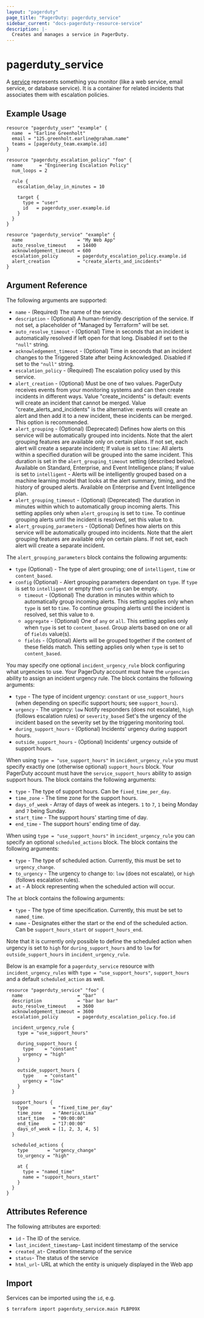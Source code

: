 ```yaml
---
layout: "pagerduty"
page_title: "PagerDuty: pagerduty_service"
sidebar_current: "docs-pagerduty-resource-service"
description: |-
  Creates and manages a service in PagerDuty.
---
```


# pagerduty\_service

A [service](https://v2.developer.pagerduty.com/v2/page/api-reference#!/Services/get_services) represents something you monitor (like a web service, email service, or database service). It is a container for related incidents that associates them with escalation policies.


## Example Usage

```hcl
resource "pagerduty_user" "example" {
  name  = "Earline Greenholt"
  email = "125.greenholt.earline@graham.name"
  teams = [pagerduty_team.example.id]
}

resource "pagerduty_escalation_policy" "foo" {
  name      = "Engineering Escalation Policy"
  num_loops = 2

  rule {
    escalation_delay_in_minutes = 10

    target {
      type = "user"
      id   = pagerduty_user.example.id
    }
  }
}

resource "pagerduty_service" "example" {
  name                    = "My Web App"
  auto_resolve_timeout    = 14400
  acknowledgement_timeout = 600
  escalation_policy       = pagerduty_escalation_policy.example.id
  alert_creation          = "create_alerts_and_incidents"
}
```

## Argument Reference

The following arguments are supported:

  * `name` - (Required) The name of the service.
  * `description` - (Optional) A human-friendly description of the service.
    If not set, a placeholder of "Managed by Terraform" will be set.
  * `auto_resolve_timeout` - (Optional) Time in seconds that an incident is automatically resolved if left open for that long. Disabled if set to the `"null"` string.
  * `acknowledgement_timeout` - (Optional) Time in seconds that an incident changes to the Triggered State after being Acknowledged. Disabled if set to the `"null"` string.
  * `escalation_policy` - (Required) The escalation policy used by this service.
  * `alert_creation` - (Optional) Must be one of two values. PagerDuty receives events from your monitoring systems and can then create incidents in different ways. Value "create_incidents" is default: events will create an incident that cannot be merged. Value "create_alerts_and_incidents" is the alternative: events will create an alert and then add it to a new incident, these incidents can be merged. This option is recommended.
  * `alert_grouping` - (Optional) (Deprecated) Defines how alerts on this service will be automatically grouped into incidents. Note that the alert grouping features are available only on certain plans. If not set, each alert will create a separate incident; If value is set to `time`: All alerts within a specified duration will be grouped into the same incident. This duration is set in the `alert_grouping_timeout` setting (described below). Available on Standard, Enterprise, and Event Intelligence plans; If value is set to `intelligent` - Alerts will be intelligently grouped based on a machine learning model that looks at the alert summary, timing, and the history of grouped alerts. Available on Enterprise and Event Intelligence plan.
  * `alert_grouping_timeout` - (Optional) (Deprecated) The duration in minutes within which to automatically group incoming alerts. This setting applies only when `alert_grouping` is set to `time`. To continue grouping alerts until the incident is resolved, set this value to `0`.
  * `alert_grouping_parameters` - (Optional) Defines how alerts on this service will be automatically grouped into incidents. Note that the alert grouping features are available only on certain plans. If not set, each alert will create a separate incident.
    
The `alert_grouping_parameters` block contains the following arguments:

* `type` (Optional) - The type of alert grouping; one of `intelligent`, `time` or `content_based`.
* `config` (Optional) - Alert grouping parameters dependant on `type`. If `type` is set to `intelligent` or empty then `config` can be empty.
    * `timeout` - (Optional) The duration in minutes within which to automatically group incoming alerts. This setting applies only when `type` is set to `time`. To continue grouping alerts until the incident is resolved, set this value to `0`.
    * `aggregate` - (Optional) One of `any` or `all`. This setting applies only when `type` is set to `content_based`. Group alerts based on one or all of `fields` value(s).
    * `fields` - (Optional) Alerts will be grouped together if the content of these fields match. This setting applies only when `type` is set to `content_based`.


You may specify one optional `incident_urgency_rule` block configuring what urgencies to use.
Your PagerDuty account must have the `urgencies` ability to assign an incident urgency rule.
The block contains the following arguments:

  * `type` - The type of incident urgency: `constant` or `use_support_hours` (when depending on specific support hours; see `support_hours`).
  * `urgency` - The urgency: `low` Notify responders (does not escalate), `high` (follows escalation rules) or `severity_based` Set's the urgency of the incident based on the severity set by the triggering monitoring tool.
  * `during_support_hours` - (Optional) Incidents' urgency during support hours.
  * `outside_support_hours` - (Optional) Incidents' urgency outside of support hours.

When using `type = "use_support_hours"` in `incident_urgency_rule` you must specify exactly one (otherwise optional) `support_hours` block.
Your PagerDuty account must have the `service_support_hours` ability to assign support hours.
The block contains the following arguments:

  * `type` - The type of support hours. Can be `fixed_time_per_day`.
  * `time_zone` - The time zone for the support hours.
  * `days_of_week` - Array of days of week as integers. `1` to `7`, `1` being
    Monday and `7` being Sunday.
  * `start_time` - The support hours' starting time of day.
  * `end_time` - The support hours' ending time of day.

When using `type = "use_support_hours"` in `incident_urgency_rule` you can specify an optional `scheduled_actions` block.
The block contains the following arguments:

  * `type` - The type of scheduled action. Currently, this must be set to `urgency_change`.
  * `to_urgency` - The urgency to change to: `low` (does not escalate), or `high` (follows escalation rules).
  * `at` - A block representing when the scheduled action will occur.

The `at` block contains the following arguments:
  * `type` - The type of time specification. Currently, this must be set to `named_time`.
  * `name` - Designates either the start or the end of the scheduled action. Can be `support_hours_start` or `support_hours_end`.

Note that it is currently only possible to define the scheduled action when urgency is set to `high` for `during_support_hours` and to `low`  for `outside_support_hours` in `incident_urgency_rule`.

Below is an example for a `pagerduty_service` resource with `incident_urgency_rules` with `type = "use_support_hours"`, `support_hours` and a default `scheduled_action` as well.

```hcl
resource "pagerduty_service" "foo" {
  name                    = "bar"
  description             = "bar bar bar"
  auto_resolve_timeout    = 3600
  acknowledgement_timeout = 3600
  escalation_policy       = pagerduty_escalation_policy.foo.id

  incident_urgency_rule {
    type = "use_support_hours"

    during_support_hours {
      type    = "constant"
      urgency = "high"
    }

    outside_support_hours {
      type    = "constant"
      urgency = "low"
    }
  }

  support_hours {
    type         = "fixed_time_per_day"
    time_zone    = "America/Lima"
    start_time   = "09:00:00"
    end_time     = "17:00:00"
    days_of_week = [1, 2, 3, 4, 5]
  }

  scheduled_actions {
    type       = "urgency_change"
    to_urgency = "high"

    at {
      type = "named_time"
      name = "support_hours_start"
    }
  }
}
```

## Attributes Reference

The following attributes are exported:

  * `id` - The ID of the service.
  * `last_incident_timestamp`- Last incident timestamp of the service
  * `created_at`- Creation timestamp of the service
  * `status`- The status of the service
  * `html_url`- URL at which the entity is uniquely displayed in the Web app

## Import

Services can be imported using the `id`, e.g.

```
$ terraform import pagerduty_service.main PLBP09X
```
